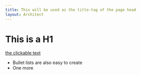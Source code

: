 ```yaml
---
title: This will be used as the title-tag of the page head
layout: Architect
---
```


# This is a H1

[the clickable text](http://xlson.com/)

* Bullet lists are also easy to create
* One more

